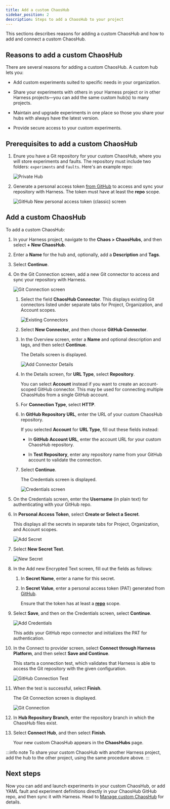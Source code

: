 ```yaml
---
title: Add a custom ChaosHub
sidebar_position: 2
description: Steps to add a ChaosHub to your project
---
```


This sections describes reasons for adding a custom ChaosHub and how to add and connect a custom ChaosHub. 

## Reasons to add a custom ChaosHub

There are several reasons for adding a custom ChaosHub. A custom hub lets you:

* Add custom experiments suited to specific needs in your organization.

* Share your experiments with others in your Harness project or in other Harness projects—you can add the same custom hub(s) to many projects.

* Maintain and upgrade experiments in one place so those you share your hubs with always have the latest version.

* Provide secure access to your custom experiments.

## Prerequisites to add a custom ChaosHub

1. Enure you have a Git repository for your custom ChaosHub, where you will store experiments and faults. The repository must include two folders: `experiments` and `faults`. Here's an example repo:

	![Private Hub](./static/add-chaos-hub/private-hub.png)

1. Generate a personal access token [from GitHub](https://github.com/settings/tokens) to access and sync your repository with Harness. The token must have at least the **repo** scope.

	![GitHub New personal access token (classic) screen](./static/add-chaos-hub/github-access-token.png)


## Add a custom ChaosHub

To add a custom ChaosHub:

1. In your Harness project, navigate to the **Chaos > ChaosHubs**, and then select **+ New ChaosHub**.

1. Enter a **Name** for the hub and, optionally, add a **Description** and **Tags**.

1. Select **Continue**.

1. On the Git Connection screen, add a new Git connector to access and sync your repository with Harness. 

	![Git Connection screen](./static/add-chaos-hub/initial-git-connection-screen.png)

	1. Select the field **ChaosHub Connector**. This displays existing Git connectors listed under separate tabs for Project, Organization, and Account scopes. 

		![Existing Connectors](./static/add-chaos-hub/existing-connectors.png)

	1. Select **New Connector**, and then choose **GitHub Connector**.

	1. In the Overview screen, enter a **Name** and optional description and tags, and then select **Continue**.

		The Details screen is displayed.

		![Add Connector Details](./static/add-chaos-hub/add-connector-details.png)

	1. In the Details screen, for **URL Type**, select **Repository**. 

		You can select **Account** instead if you want to create an account-scoped GitHub connector. This may be used for connecting multiple ChaosHubs from a single GitHub account. 

	1. For **Connection Type**, select **HTTP**. 

	1. In **GitHub Repository URL**, enter the URL of your custom ChaosHub repository.

		If you selected **Account** for **URL Type**, fill out these fields instead:

		* In **GitHub Account URL**, enter the account URL for your custom ChaosHub repository.  

		* In **Test Repository**, enter any repository name from your GitHub account to validate the connection.

	1. Select **Continue**.

		The Credentials screen is displayed.

		![Credentials screen](./static/add-chaos-hub/github-con-credentials.png)

1. On the Credentials screen, enter the **Username** (in plain text) for authenticating with your GitHub repo.

1. In **Personal Access Token**, select **Create or Select a Secret**.

	This displays all the secrets in separate tabs for Project, Organization, and Account scopes. 

	![Add Secret](./static/add-chaos-hub/add-secret.png)

1. Select **New Secret Text**.

	![New Secret](./static/add-chaos-hub/new-secret.png)

1. In the Add new Encrypted Text screen, fill out the fields as follows:

	1. In **Secret Name**, enter a name for this secret.
	1. In **Secret Value**, enter a personal access token (PAT) generated from [GitHub](https://github.com/settings/tokens).

		Ensure that the token has at least a [**repo**](#prerequisites) scope. 

1. Select **Save**, and then on the Credentials screen, select **Continue**.

	![Add Credentials](./static/add-chaos-hub/add-credentials.png)

	This adds your GitHub repo connector and initializes the PAT for authentication. 

1. In the Connect to provider screen, select **Connect through Harness Platform**, and then select **Save and Continue**.

	This starts a connection test, which validates that Harness is able to access the Git repository with the given configuration. 

	![GitHub Connection Test](./static/add-chaos-hub/github-connection-test.png)

1. When the test is successful, select **Finish**.	

	The Git Connection screen is displayed. 

	![Git Connection](./static/add-chaos-hub/git-connection.png)

1. In **Hub Repository Branch**, enter the repository branch in which the ChaosHub files exist. 
1. Select **Connect Hub**, and then select **Finish**.

	Your new custom ChaosHub appears in the **ChaosHubs** page.

:::info note
To share your custom ChaosHub with another Harness project, add the hub to the other project, using the same procedure above.
:::

## Next steps

Now you can add and launch experiments in your custom ChaosHub, or add YAML fault and experiment definitions directly in your ChaosHub GitHub repo, and then sync it with Harness. Head to [Manage custom ChaosHub](/docs/chaos-engineering/configure-chaos-experiments/chaos-hubs/manage-hub) for details.
